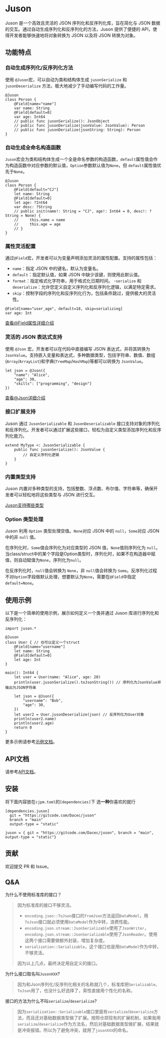 # Juson

Juson 是一个高效且灵活的 JSON 序列化和反序列化库，旨在简化与 JSON 数据的交互。通过自动生成序列化和反序列化的方法，Juson 提供了便捷的 API，使得开发者能够快速地将对象转换为 JSON 以及将 JSON 转换为对象。

## 功能特点

### 自动生成序列化/反序列化方法

使用 `@Juson`宏，可以自动为类和结构体生成 `jusonSerialize` 和 `jusonDeserialize` 方法，极大地减少了手动编写代码的工作量。

```cj
@Juson
class Person {
    @Field[name="name"]
    var name: String
    @Field[default=0]
    var age: Int64
    // public func jusonSerialize(): JsonObject
    // public func jusonDerialize(jsonValue: JsonValue): Person
    // public func jusonDerialize(jsonString: String): Person
}
```

### 自动生成全命名构造函数

`Juson`宏会为类和结构体生成一个全是命名参数的构造函数，`default`属性值会作为构造函数中对应参数的默认值，`Option`参数默认值为`None`，但 `default`属性值优先于`None`。

```cj
@Juson
class Person {
    @Field[default="CJ"]
    let name: String
    @Field[default=0]
    let age: ?Int64
    var desc: ?String
    // public init(name!: String = "CJ", age!: Int64 = 0, desc!: ?String = None) {
    //     this.name = name
    //     this.age = age
    // }
}
```

### 属性灵活配置

通过`@Field`宏，开发者可以为变量声明添加灵活的属性配置。支持的属性包括：

- `name`：指定 JSON 中的键名，默认为变量名。
- `default`：指定默认值，如果 JSON 中缺少该键，则使用此默认值。
- `format`：指定格式化字符串，用于格式化日期时间。
 -`serialize` 和 `deserialize`：允许您定义自定义序列化和反序列化逻辑，以满足特定需求。
- `skip`：控制字段的序列化和反序列化行为，包括条件跳过，提供极大的灵活性。

```cj
@Field[name="user_age", default=18, skip=serializing]
var age: Int
```
[查看@Field属性详细介绍](./docs/api.md#field)

### 灵活的 JSON 表达式支持

使用 `@Json` 宏，开发者可以在代码中直接编写 JSON 表达式，并将其转换为 `JsonValue`。支持嵌入变量和表达式，多种数据类型，包括字符串、数值、数组(`Array`/`ArrayList`)和字典(`TreeMap`/`HashMap`)等都可以转换为 `JsonValue`。

```cj
let json = @Json({
    "name": "Alice",
    "age": 30,
    "skills": ["programming", "design"]
})
```
[查看@Json详细介绍](./docs/api.md#json)

### 接口扩展支持

Juson 通过 `JusonSerializable` 和 `JusonDeserializable` 接口支持对象的序列化和反序列化。开发者可以通过扩展这些接口，轻松为自定义类型添加序列化和反序列化能力。

```cj
extend MyType <: JusonSerializable {
    public func jusonSerialize(): JsonValue {
        // 自定义序列化逻辑
    }
}
```

### 内置类型支持

Juson 内置对多种类型的支持，包括整数、浮点数、布尔值、字符串等，确保开发者可以轻松地将这些类型与 JSON 进行交互。

[Juson支持哪些类型](./docs/api.md#extend-jusonserializable)

### Option 类型处理
Juson 利用 `Option` 类型处理空值。`None`对应 JSON 中的 `null`，`Some`对应 JSON 中的非 `null` 值。

在序列化时，`Some`值会序列化为对应类型的 JSON 值，`None`值则序列化为 `null`。当class/struct中的某个字段是Option类型时，序列化时，如果不在构造器中赋值，则自动赋值为`None`，序列化为`null`。

在反序列化时，`null`值会转换为 `None`，非 `null`值会转换为 `Some`。反序列化过程不对`Option`字段做默认处理，想要默认为`None`，需要在`@Field`中指定`default=None`。

## 使用示例

以下是一个简单的使用示例，展示如何定义一个类并通过 Juson 库进行序列化和反序列化：

```cj
import juson.*

@Juson
class User { // 也可以定义一个struct
    @Field[name="username"]
    let name: String
    @Field[default=0]
    let age: Int
}

main(): Int64 {
    let user = User(name: "Alice", age: 20)
    println(user.jusonSerialize().toJsonString()) // 序列化为JsonValue并输出为JSON字符串

    let json = @Json({
        "username": "Bob",
        "age": 30,
    })
    let user2 = User.jusonDeserialize(json) // 反序列化为User对象
    println(user2.name)
    println(user2.age)
    return 0
}
```
更多示例请参考[示例文档](./docs/samples.md)。

## API文档

请参考[API文档](./docs/api.md)。

## 安装
将下面内容放在`cjpm.toml`的`[dependencies]`下
选**一种**你喜欢的就行
```
[dependencies.juson]
  git = "https://gitcode.com/Dacec/juson"
  branch = "main"
  output-type = "static"
```
```
juson = { git = "https://gitcode.com/Dacec/juson", branch = "main", output-type = "static"}
```

## 贡献
欢迎提交 PR 和 Issue。

## Q&A
为什么不使用标准库的接口？

> 因为标准库的接口不够灵活。
> - `encoding.json::ToJson`接口的`fromJson`方法返回`DataModel`，用`ToJson`接口就必须使用`DataModel`作为中转，浪费性能。
> - `encoding.json.stream::JsonSerializable`使用了`JsonWriter`，`encoding.json.stream::JsonSerializable`使用了`JsonReader`。使用这两个接口需要做额外封装，增加复杂度。
> - `serialization::Serializable`，这个接口也是用`DataModel`作为中转，不够灵活。
> 
> 因为以上几点，最终决定用自定义的接口。

为什么接口取名叫`JusonXXX`?

> 因为和Json序列化/反序列化相关的名称就几个，标准库把`Serializable`、`ToJson`用了，也没什么好选择了，索性直接用个性化的名称。

接口的方法为什么不叫`serialize`/`deserialize`?

>因为`serialization::Serializable`接口里面有`serialize`/`deserialize`方法，而且还对基础数据类型做了扩展。按照仓颉现有的扩展机制，如果我用`serialize`/`deserialize`作为方法名，然后对基础数据类型做扩展，结果就是冲突报错。所以为了避免冲突，就用了`jusonXXX`的命名。
